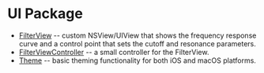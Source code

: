 # UI Package

- [FilterView](FilterView.swift) -- custom NSView/UIView that shows the frequency response curve and a control point 
that sets the cutoff and resonance parameters.
- [FilterViewController](FilterViewController.swift) -- a small controller for the FilterView.
- [Theme](Theme.swift) -- basic theming functionality for both iOS and macOS platforms.
